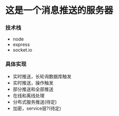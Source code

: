 # 这是一个消息推送的服务器

### 技术栈
- node
- express
- socket.io

### 具体实现
- 实时推送，长轮询数据库触发
- 实时推送，操作触发
- 部分推送和全部推送
- 在线和离线处理
- 分布式服务推送(待定)
- 加密，service层?(待定)



